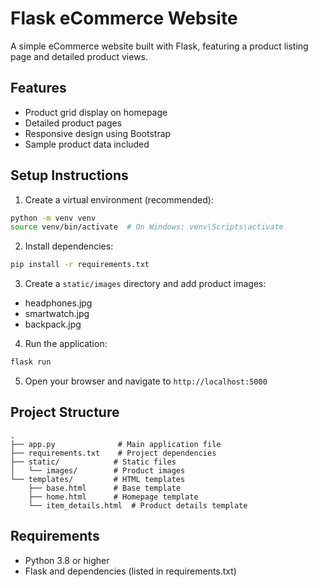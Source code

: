 # Flask eCommerce Website

A simple eCommerce website built with Flask, featuring a product listing page and detailed product views.

## Features

- Product grid display on homepage
- Detailed product pages
- Responsive design using Bootstrap
- Sample product data included

## Setup Instructions

1. Create a virtual environment (recommended):
```bash
python -m venv venv
source venv/bin/activate  # On Windows: venv\Scripts\activate
```

2. Install dependencies:
```bash
pip install -r requirements.txt
```

3. Create a `static/images` directory and add product images:
- headphones.jpg
- smartwatch.jpg
- backpack.jpg

4. Run the application:
```bash
flask run
```

5. Open your browser and navigate to `http://localhost:5000`

## Project Structure

```
.
├── app.py              # Main application file
├── requirements.txt    # Project dependencies
├── static/            # Static files
│   └── images/        # Product images
└── templates/         # HTML templates
    ├── base.html      # Base template
    ├── home.html      # Homepage template
    └── item_details.html  # Product details template
```

## Requirements

- Python 3.8 or higher
- Flask and dependencies (listed in requirements.txt) 